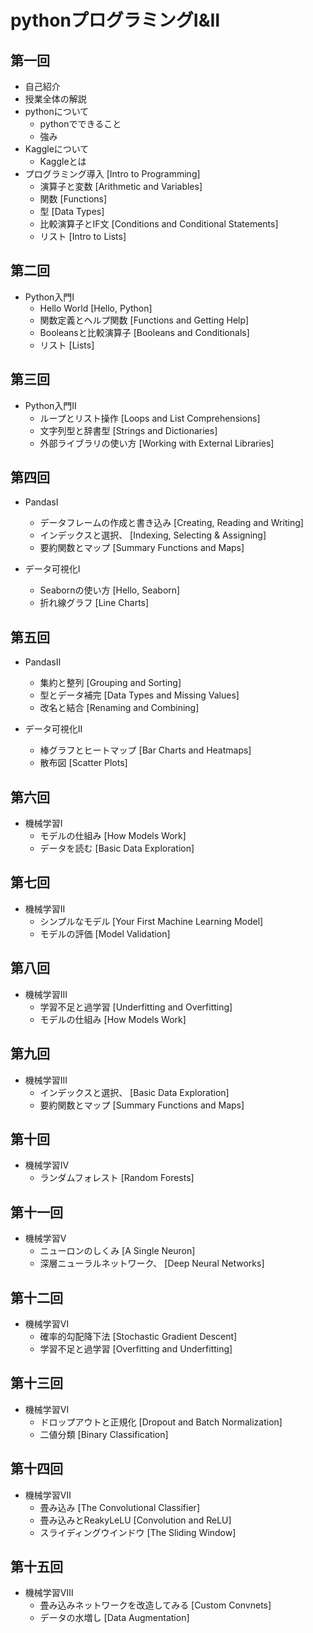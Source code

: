 
# pythonプログラミングⅠ&Ⅱ

## 第一回
- 自己紹介
- 授業全体の解説
- pythonについて
    - pythonでできること
    - 強み
- Kaggleについて
    - Kaggleとは
- プログラミング導入 [Intro to Programming]
    - 演算子と変数 [Arithmetic and Variables]
    - 関数 [Functions]
    - 型 [Data Types]
    - 比較演算子とIF文 [Conditions and Conditional Statements]
    - リスト [Intro to Lists]

## 第二回

- Python入門Ⅰ
    - Hello World [Hello, Python]
    - 関数定義とヘルプ関数 [Functions and Getting Help]
    - Booleansと比較演算子 [Booleans and Conditionals]
    - リスト [Lists]

## 第三回

- Python入門Ⅱ
    - ループとリスト操作 [Loops and List Comprehensions]
    - 文字列型と辞書型 [Strings and Dictionaries]
    - 外部ライブラリの使い方 [Working with External Libraries]    

## 第四回

- PandasⅠ
    - データフレームの作成と書き込み [Creating, Reading and Writing]
    - インデックスと選択、 [Indexing, Selecting & Assigning]    
    - 要約関数とマップ [Summary Functions and Maps]

 - データ可視化Ⅰ
    - Seabornの使い方 [Hello, Seaborn]
    - 折れ線グラフ [Line Charts]

## 第五回

- PandasⅡ
    - 集約と整列 [Grouping and Sorting]
    - 型とデータ補完 [Data Types and Missing Values]
    - 改名と結合 [Renaming and Combining]

 - データ可視化Ⅱ
    - 棒グラフとヒートマップ [Bar Charts and Heatmaps]
    - 散布図 [Scatter Plots]

## 第六回

- 機械学習I
    - モデルの仕組み [How Models Work]
    - データを読む [Basic Data Exploration]  

## 第七回

- 機械学習Ⅱ
    - シンプルなモデル [Your First Machine Learning Model]
    - モデルの評価 [Model Validation]        


## 第八回

- 機械学習Ⅲ
    - 学習不足と過学習 [Underfitting and Overfitting] 
    - モデルの仕組み [How Models Work]

## 第九回

- 機械学習Ⅲ 
    - インデックスと選択、 [Basic Data Exploration] 
    - 要約関数とマップ [Summary Functions and Maps]

## 第十回

- 機械学習Ⅳ
    - ランダムフォレスト [Random Forests] 

## 第十一回

- 機械学習Ⅴ
    - ニューロンのしくみ [A Single Neuron]
    - 深層ニューラルネットワーク、 [Deep Neural Networks]

## 第十二回

- 機械学習Ⅵ
    - 確率的勾配降下法 [Stochastic Gradient Descent]
    - 学習不足と過学習 [Overfitting and Underfitting]      

## 第十三回

- 機械学習Ⅵ
    - ドロップアウトと正規化 [Dropout and Batch Normalization] 
    - 二値分類 [Binary Classification]                                 

## 第十四回

- 機械学習Ⅶ
    - 畳み込み [The Convolutional Classifier]
    - 畳み込みとReakyLeLU [Convolution and ReLU]    
    - スライディングウインドウ [The Sliding Window]   

## 第十五回

- 機械学習Ⅷ
    - 畳み込みネットワークを改造してみる [Custom Convnets]
    - データの水増し [Data Augmentation]